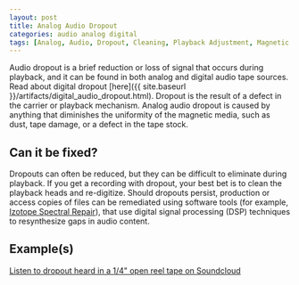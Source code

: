 ```yaml
---
layout: post
title: Analog Audio Dropout
categories: audio analog digital
tags: [Analog, Audio, Dropout, Cleaning, Playback Adjustment, Magnetic Tape, Open Reel Tape, Media Failure]
---
```


Audio dropout is a brief reduction or loss of signal that occurs during playback, and it can be found in both analog and digital audio tape sources. Read about digital dropout [here]({{ site.baseurl }}/artifacts/digital_audio_dropout.html). Dropout is the result of a defect in the carrier or playback mechanism. Analog audio dropout is caused by anything that diminishes the uniformity of the magnetic media, such as dust, tape damage, or a defect in the tape stock.

## Can it be fixed?

Dropouts can often be reduced, but they can be difficult to eliminate during playback. If you get a recording with dropout, your best bet is to clean the playback heads and re-digitize. Should dropouts persist, production or access copies of files can be remediated using software tools (for example, [Izotope Spectral Repair](http://help.izotope.com/docs/rx/pages/userguide_spectralrepair.htm)), that use digital signal processing (DSP) techniques to resynthesize gaps in audio content.

## Example(s)

[Listen to dropout heard in a 1/4" open reel tape on Soundcloud](https://soundcloud.com/av_artifact_atlas/analog-dropout-in-a-1-4-tape)

